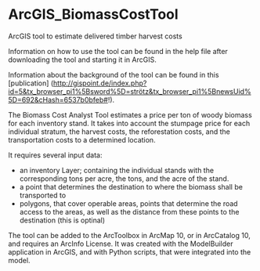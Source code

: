 ArcGIS_BiomassCostTool
======================

ArcGIS tool to estimate delivered timber harvest costs

Information on how to use the tool can be found in the help file after downloading the tool and starting it in ArcGIS.

Information about the background of the tool can be found in this [publication] (http://gispoint.de/index.php?id=5&tx_browser_pi1%5Bsword%5D=strötz&tx_browser_pi1%5BnewsUid%5D=692&cHash=6537b0bfeb#!).


The Biomass Cost Analyst Tool estimates a price per ton of woody biomass for each inventory stand. It takes into account the stumpage price for each individual stratum, the harvest costs, the reforestation costs, and the transportation costs to a determined location.

It requires several input data:
* an inventory Layer;  containing the individual stands with the corresponding tons per acre, the tons, and the acre of the stand. 
* a point that determines the destination to where the biomass shall be transported to
* polygons, that cover operable areas, points that determine the road access to the areas, as well as the distance from these points to the destination (this is optinal)

The tool can be added to the ArcToolbox in ArcMap 10, or in ArcCatalog 10, and requires an ArcInfo License. It was created with the ModelBuilder application in ArcGIS, and with Python scripts, that were integrated into the model.

